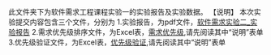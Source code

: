 此文件夹下为软件需求工程课程实验一的实验报告及实验数据。
【说明】
本次实验提交内容包含三个文件，分别为
      1.实验报告，为pdf文件，[软件需求实验二_实验报告](https://github.com/Caiy-c/2019-SRE-CL/tree/master/软件需求实验二/软件需求实验二_实验报告.pdf)
      2.需求优先级排序文件，为Excel表，[需求优先级](https://github.com/Caiy-c/2019-SRE-CL/tree/master/软件需求实验二/需求优先级.xlsx),请先阅读其中“说明”表单
      3.优先级验证文件，为Excel表，[优先级验证](https://github.com/Caiy-c/2019-SRE-CL/tree/master/软件需求实验二/优先级验证.xlsx),请先阅读其中“说明”表单

